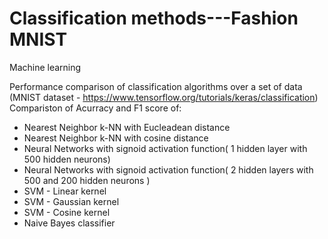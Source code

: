 # Classification methods---Fashion MNIST
Machine learning

Performance comparison of classification algorithms over a set of data (MNIST dataset - https://www.tensorflow.org/tutorials/keras/classification)
Compariston of Acurracy and F1 score of:
- Nearest Neighbor k-NN with Eucleadean distance
- Nearest Neighbor k-NN with cosine distance
- Neural Networks with signoid activation function( 1 hidden layer with 500 hidden neurons)
- Neural Networks with signoid activation function( 2 hidden layers with 500 and 200 hidden neurons )
- SVM - Linear kernel
- SVM - Gaussian kernel
- SVM - Cosine kernel
- Naive Bayes classifier
